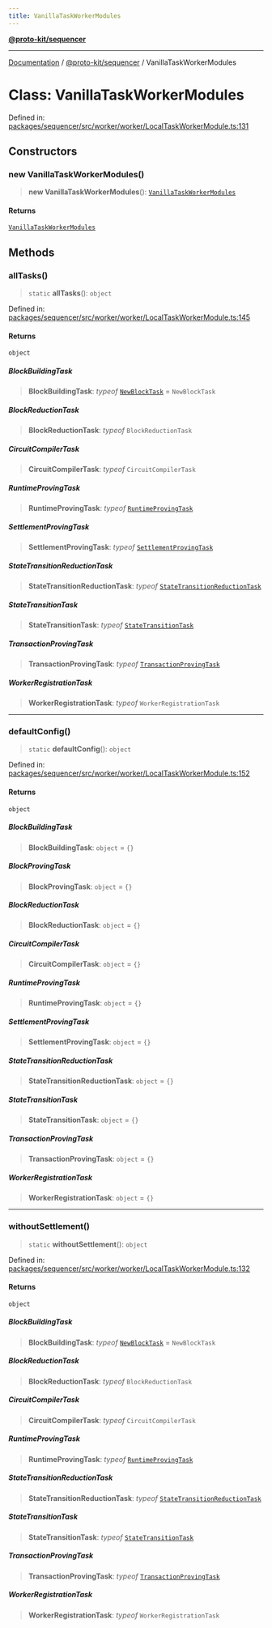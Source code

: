 ```yaml
---
title: VanillaTaskWorkerModules
---
```


[**@proto-kit/sequencer**](../README.md)

***

[Documentation](../../../README.md) / [@proto-kit/sequencer](../README.md) / VanillaTaskWorkerModules

# Class: VanillaTaskWorkerModules

Defined in: [packages/sequencer/src/worker/worker/LocalTaskWorkerModule.ts:131](https://github.com/proto-kit/framework/blob/28efa802e3737fc3b77339148b307ef7246f3ef1/packages/sequencer/src/worker/worker/LocalTaskWorkerModule.ts#L131)

## Constructors

### new VanillaTaskWorkerModules()

> **new VanillaTaskWorkerModules**(): [`VanillaTaskWorkerModules`](VanillaTaskWorkerModules.md)

#### Returns

[`VanillaTaskWorkerModules`](VanillaTaskWorkerModules.md)

## Methods

### allTasks()

> `static` **allTasks**(): `object`

Defined in: [packages/sequencer/src/worker/worker/LocalTaskWorkerModule.ts:145](https://github.com/proto-kit/framework/blob/28efa802e3737fc3b77339148b307ef7246f3ef1/packages/sequencer/src/worker/worker/LocalTaskWorkerModule.ts#L145)

#### Returns

`object`

##### BlockBuildingTask

> **BlockBuildingTask**: *typeof* [`NewBlockTask`](NewBlockTask.md) = `NewBlockTask`

##### BlockReductionTask

> **BlockReductionTask**: *typeof* `BlockReductionTask`

##### CircuitCompilerTask

> **CircuitCompilerTask**: *typeof* `CircuitCompilerTask`

##### RuntimeProvingTask

> **RuntimeProvingTask**: *typeof* [`RuntimeProvingTask`](RuntimeProvingTask.md)

##### SettlementProvingTask

> **SettlementProvingTask**: *typeof* [`SettlementProvingTask`](SettlementProvingTask.md)

##### StateTransitionReductionTask

> **StateTransitionReductionTask**: *typeof* [`StateTransitionReductionTask`](StateTransitionReductionTask.md)

##### StateTransitionTask

> **StateTransitionTask**: *typeof* [`StateTransitionTask`](StateTransitionTask.md)

##### TransactionProvingTask

> **TransactionProvingTask**: *typeof* [`TransactionProvingTask`](TransactionProvingTask.md)

##### WorkerRegistrationTask

> **WorkerRegistrationTask**: *typeof* `WorkerRegistrationTask`

***

### defaultConfig()

> `static` **defaultConfig**(): `object`

Defined in: [packages/sequencer/src/worker/worker/LocalTaskWorkerModule.ts:152](https://github.com/proto-kit/framework/blob/28efa802e3737fc3b77339148b307ef7246f3ef1/packages/sequencer/src/worker/worker/LocalTaskWorkerModule.ts#L152)

#### Returns

`object`

##### BlockBuildingTask

> **BlockBuildingTask**: `object` = `{}`

##### BlockProvingTask

> **BlockProvingTask**: `object` = `{}`

##### BlockReductionTask

> **BlockReductionTask**: `object` = `{}`

##### CircuitCompilerTask

> **CircuitCompilerTask**: `object` = `{}`

##### RuntimeProvingTask

> **RuntimeProvingTask**: `object` = `{}`

##### SettlementProvingTask

> **SettlementProvingTask**: `object` = `{}`

##### StateTransitionReductionTask

> **StateTransitionReductionTask**: `object` = `{}`

##### StateTransitionTask

> **StateTransitionTask**: `object` = `{}`

##### TransactionProvingTask

> **TransactionProvingTask**: `object` = `{}`

##### WorkerRegistrationTask

> **WorkerRegistrationTask**: `object` = `{}`

***

### withoutSettlement()

> `static` **withoutSettlement**(): `object`

Defined in: [packages/sequencer/src/worker/worker/LocalTaskWorkerModule.ts:132](https://github.com/proto-kit/framework/blob/28efa802e3737fc3b77339148b307ef7246f3ef1/packages/sequencer/src/worker/worker/LocalTaskWorkerModule.ts#L132)

#### Returns

`object`

##### BlockBuildingTask

> **BlockBuildingTask**: *typeof* [`NewBlockTask`](NewBlockTask.md) = `NewBlockTask`

##### BlockReductionTask

> **BlockReductionTask**: *typeof* `BlockReductionTask`

##### CircuitCompilerTask

> **CircuitCompilerTask**: *typeof* `CircuitCompilerTask`

##### RuntimeProvingTask

> **RuntimeProvingTask**: *typeof* [`RuntimeProvingTask`](RuntimeProvingTask.md)

##### StateTransitionReductionTask

> **StateTransitionReductionTask**: *typeof* [`StateTransitionReductionTask`](StateTransitionReductionTask.md)

##### StateTransitionTask

> **StateTransitionTask**: *typeof* [`StateTransitionTask`](StateTransitionTask.md)

##### TransactionProvingTask

> **TransactionProvingTask**: *typeof* [`TransactionProvingTask`](TransactionProvingTask.md)

##### WorkerRegistrationTask

> **WorkerRegistrationTask**: *typeof* `WorkerRegistrationTask`
